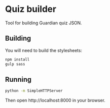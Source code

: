 # Quiz builder

Tool for building Guardian quiz JSON.

## Building

You will need to build the stylesheets:

```bash
npm install
gulp sass
```

## Running

```bash
python -m SimpleHTTPServer
```

Then open http://localhost:8000 in your browser.
